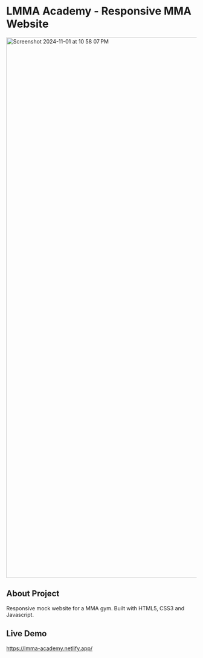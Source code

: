 # LMMA Academy - Responsive MMA Website
<img width="1431" alt="Screenshot 2024-11-01 at 10 58 07 PM" src="https://github.com/user-attachments/assets/ef450ff4-97cb-4817-bf8d-69d0911e5a48">


## About Project
Responsive mock website for a MMA gym. Built with HTML5, CSS3 and Javascript. 

## Live Demo
https://lmma-academy.netlify.app/
